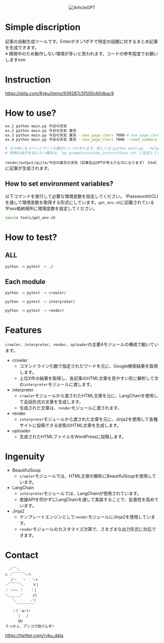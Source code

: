 <p align="center">
  <img src="https://github.com/Ry-Kurihara/ArticleGPT/assets/43668533/812ef014-5d37-48c0-95c7-be4c6f96bd80" alt="ArticleGPT" />
</p>

# Simple discription
記事の自動生成ツールです。Enterボタン1ポチで特定の話題に対するまとめ記事を生成できます。  
※ 開発中のため動作しない環境が多いと思われます。コードの参考程度でお願いしますmm

# Instruction
https://qiita.com/Ryku/items/939287c5f500c60dbac9

# How to use?
```sh 
ex.1 python main.py 今日の天気
ex.2 python main.py 今日の天気 東京
ex.3 python main.py 今日の天気 東京 --max_page_chars 7000 # max_page_charsのデフォルト値は5000です
ex.4 python main.py 今日の天気 東京 --max_page_chars 7000 --need_summary yes # need_summaryのデフォルト値はnoです。yesにすると上位X件の記事を要約した統合テキストをもとに、Post記事を生成します。

# その他にもコマンドライン引数がいくつかあります。詳しくは`python main.py --help`を参照してください。
# 特殊な指示を加えたい場合は、`my_prompts/custom_instructions.txt`に記述してください。記事生成命令文章の最後の行に命令が追加されます。
```

`render/output/qiita/今日の東京の天気（記事名はGPTが考えたものになります）.html`に記事が生成されます。

## How to set environment variables?
以下コマンドを実行して必要な環境変数を設定してください。
1PasswordのCLIを通して環境変数を取得する形式にしています。`get_env.sh`に記載されている1Pass格納場所に環境変数を設定してください。

```sh
source tools/get_env.sh
```

# How to test?
## ALL
```sh 
python -m pytest -v ./
```

## Each module
```sh 
python -m pytest -v crowler/
```

```sh 
python -m pytest -v interpreter/
```

```sh
python -m pytest -v render/
```

# Features
`crowler`、`interpreter`、`render`、`uploader`の主要4モジュールの構成で動いています。

- crowler
  - コマンドライン引数で指定されたワードを元に、Google検索結果を取得します。
  - 上位X件の結果を取得し、各記事のHTML文章を見やすい形に解析して次の`interpreter`モジュールに渡します。
- interpreter
  - `crowler`モジュールから渡されたHTML文章を元に、LangChainを使用して会話形式の文章を生成します。
  - 生成された文章は、`render`モジュールに渡されます。
- render
  - `interpreter`モジュールから渡された文章を元に、Jinja2を使用して各種サイトに投稿できる状態のHTML文章を生成します。
- uploader
  - 生成されたHTMLファイルをWordPressに投稿します。

# Ingenuity
- BeautifulSoup
  - `crowler`モジュールでは、HTML文章の解析にBeautifulSoupを使用しています。
- LangChain
  - `interpreter`モジュールでは、LangChainが使用されています。 
  - 直接APIを叩かずにLangChainを通して実装することで、拡張性を高めています。
- Jinja2
  - テンプレートエンジンとして`render`モジュールにJinja2を使用しています。
  - `render`モジュールのカスタマイズ次第で、さまざまな出力形式に対応できます。

# Contact
```
　／￣＼
○ ／￣￣￣＼ヘ
　 /・　 ・　 ＼>
／￣￣￣＼　　 Ｖ|
｜ ――― ｜　　｜|
＼＿＿＿／　　 ∧|
　　＼　　　　／〉
　　　￣￣￣￣￣
　　ヽ(´･ω･)ﾉ
　　　 |　 /
　　　 UU
うっせぇ、アンコウ投げんぞ!
```

https://twitter.com/ryku_data